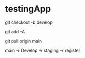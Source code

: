 # testingApp

git checkout -b develop

git add -A

git pull origin main

main -> Develop -> staging -> register